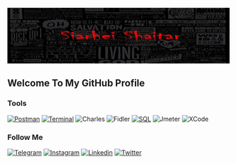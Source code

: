 ![Header](https://github.com/SiarheiShaitar/SiarheiShaitar/blob/main/Header.jpeg)

## Welcome To My GitHub Profile

### Tools
[![Postman](https://img.shields.io/badge/-Postman-090909?style=for-the-badge&logo=postman&logoColor=F88c00)](https://github.com/SiarheiShaitar/Branches/tree/postman)
[![Terminal](https://img.shields.io/badge/-Terminal-090909?style=for-the-badge&logo=line&logoColor=47C5FB)](https://github.com/SiarheiShaitar/Homeworks/blob/main/hw_terminal1.txt)
![Charles](https://img.shields.io/badge/-Charles-090909?style=for-the-badge&logo=C&logoColor=E5D3FF)
![Fidler](https://img.shields.io/badge/-Fidler-090909?style=for-the-badge&logo=.net&logoColor=FBA0E3)
[![SQL](https://img.shields.io/badge/-Sql-090909?style=for-the-badge&logo=mysql&logoColor=006488)](https://github.com/SiarheiShaitar/Homeworks/tree/main/SQL)
![Jmeter](https://img.shields.io/badge/-Jmeter-090909?style=for-the-badge&logo=.net&logoColor=CB2821)
![XCode](https://img.shields.io/badge/-XCode-090909?style=for-the-badge&logo=xcode&logoColor=4169E1)


### Follow Me

[![Telegram](https://img.shields.io/badge/-Telegram-090909?style=for-the-badge&logo=telegram&logoColor=27A0D9)](https://t.me/SiarheiTor)
[![Instagram](https://img.shields.io/badge/-Instagram-090909?style=for-the-badge&logo=instagram&logoColor=B4068E)](https://instagram.com/serzhbroom)
[![Linkedin](https://img.shields.io/badge/-Linkedin-090909?style=for-the-badge&logo=linkedin&logoColor=007BB6)](https://www.linkedin.com/in/siarhei-shaitar-04539822a/)
[![Twitter](https://img.shields.io/badge/-Twitter-090909?style=for-the-badge&logo=Twitter&logoColor=1C9DEB)](https://twitter.com/QA_family)